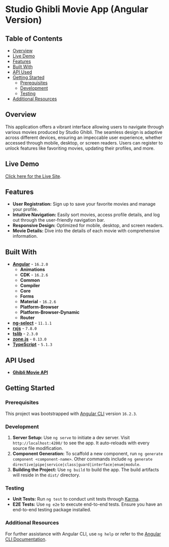 # Studio Ghibli Movie App (Angular Version)

## Table of Contents
- [Overview](#overview)
- [Live Demo](#live-demo)
- [Features](#features)
- [Built With](#built-with)
- [API Used](#api-used)
- [Getting Started](#getting-started)
  - [Prerequisites](#prerequisites)
  - [Development](#development)
  - [Testing](#testing)
- [Additional Resources](#additional-resources)

## Overview

This application offers a vibrant interface allowing users to navigate through various movies produced by Studio Ghibli. The seamless design is adaptive across different devices, ensuring an impeccable user experience, whether accessed through mobile, desktop, or screen readers. Users can register to unlock features like favoriting movies, updating their profiles, and more.

## Live Demo

[Click here for the Live Site](https://tubajordan.github.io/myFlix-Angular-client/welcome).

## Features

- **User Registration:** Sign up to save your favorite movies and manage your profile.
- **Intuitive Navigation:** Easily sort movies, access profile details, and log out through the user-friendly navigation bar.
- **Responsive Design:** Optimized for mobile, desktop, and screen readers.
- **Movie Details:** Dive into the details of each movie with comprehensive information.

## Built With

- [**Angular**](https://angular.io/) - `16.2.0`
  - **Animations**
  - **CDK** - `16.2.6`
  - **Common**
  - **Compiler**
  - **Core**
  - **Forms**
  - **Material** - `16.2.6`
  - **Platform-Browser**
  - **Platform-Browser-Dynamic**
  - **Router**
- [**ng-select**](https://github.com/ng-select/ng-select) - `11.1.1`
- [**rxjs**](https://rxjs.dev/) - `7.8.0`
- [**tslib**](https://www.npmjs.com/package/tslib) - `2.3.0`
- [**zone.js**](https://github.com/angular/zone.js/) - `0.13.0`
- [**TypeScript**](https://www.typescriptlang.org/) - `5.1.3`

## API Used

- [**Ghibli Movie API**](https://github.com/TubaJordan/movie_api)

## Getting Started

### Prerequisites

This project was bootstrapped with [Angular CLI](https://github.com/angular/angular-cli) version `16.2.3`.

### Development

1. **Server Setup:** Use `ng serve` to initiate a dev server. Visit `http://localhost:4200/` to see the app. It auto-reloads with every source file modification.
2. **Component Generation:** To scaffold a new component, run `ng generate component <component-name>`. Other commands include `ng generate directive|pipe|service|class|guard|interface|enum|module`.
3. **Building the Project:** Use `ng build` to build the app. The build artifacts will reside in the `dist/` directory.

### Testing

- **Unit Tests:** Run `ng test` to conduct unit tests through [Karma](https://karma-runner.github.io).
- **E2E Tests:** Use `ng e2e` to execute end-to-end tests. Ensure you have an end-to-end testing package installed.

### Additional Resources

For further assistance with Angular CLI, use `ng help` or refer to the [Angular CLI Documentation](https://angular.io/cli).